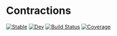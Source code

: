 # Contractions

[![Stable](https://img.shields.io/badge/docs-stable-blue.svg)](https://jcharis.github.io/Contractions.jl/stable)
[![Dev](https://img.shields.io/badge/docs-dev-blue.svg)](https://jcharis.github.io/Contractions.jl/dev)
[![Build Status](https://github.com/jcharis/Contractions.jl/workflows/CI/badge.svg)](https://github.com/jcharis/Contractions.jl/actions)
[![Coverage](https://codecov.io/gh/jcharis/Contractions.jl/branch/master/graph/badge.svg)](https://codecov.io/gh/jcharis/Contractions.jl)
